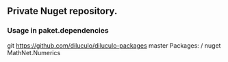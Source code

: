 ## Private Nuget repository.

### Usage in paket.dependencies

git https://github.com/diluculo/diluculo-packages master Packages: /
nuget MathNet.Numerics